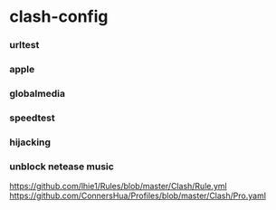 # clash-config
### urltest
### apple
### globalmedia
### speedtest
### hijacking
### unblock netease music
https://github.com/lhie1/Rules/blob/master/Clash/Rule.yml
https://github.com/ConnersHua/Profiles/blob/master/Clash/Pro.yaml
